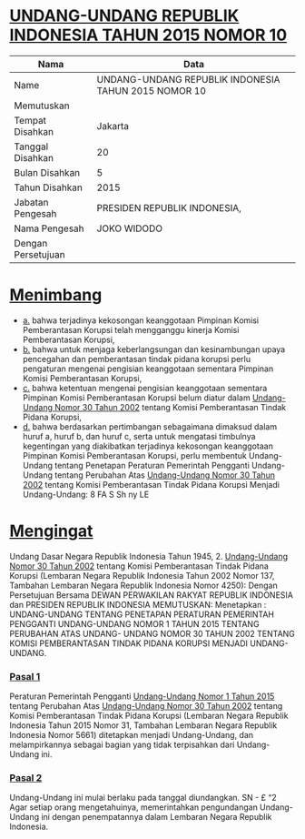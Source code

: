 # [UNDANG-UNDANG REPUBLIK INDONESIA TAHUN 2015 NOMOR 10](http://example.org/legal/document/uu/2015/10)

| Nama | Data |
| ------ | ----- |
|Name|UNDANG-UNDANG REPUBLIK INDONESIA TAHUN 2015 NOMOR 10|
|Memutuskan||
|Tempat Disahkan|Jakarta|
|Tanggal Disahkan|20|
|Bulan Disahkan|5|
|Tahun Disahkan|2015|
|Jabatan Pengesah|PRESIDEN REPUBLIK INDONESIA,|
|Nama Pengesah|JOKO WIDODO|
|Dengan Persetujuan||
# [Menimbang](http://example.org/legal/document/uu/2015/10/menimbang)

* [a.](http://example.org/legal/document/uu/2015/10/menimbang/point/a) bahwa terjadinya kekosongan keanggotaan Pimpinan Komisi Pemberantasan Korupsi telah mengganggu kinerja Komisi Pemberantasan Korupsi,
* [b.](http://example.org/legal/document/uu/2015/10/menimbang/point/b) bahwa untuk menjaga keberlangsungan dan kesinambungan upaya pencegahan dan pemberantasan tindak pidana korupsi perlu pengaturan mengenai pengisian keanggotaan sementara Pimpinan Komisi Pemberantasan Korupsi,
* [c.](http://example.org/legal/document/uu/2015/10/menimbang/point/c) bahwa ketentuan mengenai pengisian keanggotaan sementara Pimpinan Komisi Pemberantasan Korupsi belum diatur dalam [Undang-Undang Nomor 30 Tahun 2002](http://example.org/legal/document/uu/2002/30) tentang Komisi Pemberantasan Tindak Pidana Korupsi,
* [d.](http://example.org/legal/document/uu/2015/10/menimbang/point/d) bahwa berdasarkan pertimbangan sebagaimana dimaksud dalam huruf a, huruf b, dan huruf c, serta untuk mengatasi timbulnya kegentingan yang diakibatkan terjadinya kekosongan keanggotaan Pimpinan Komisi Pemberantasan Korupsi, perlu membentuk Undang-Undang tentang Penetapan Peraturan Pemerintah Pengganti Undang-Undang tentang Perubahan Atas [Undang-Undang Nomor 30 Tahun 2002](http://example.org/legal/document/uu/2002/30) tentang Komisi Pemberantasan Tindak Pidana Korupsi Menjadi Undang-Undang: 8 FA S Sh ny LE
# [Mengingat](http://example.org/legal/document/uu/2015/10/mengingat)
 Undang Dasar Negara Republik Indonesia Tahun 1945, 2. [Undang-Undang Nomor 30 Tahun 2002](http://example.org/legal/document/uu/2002/30) tentang Komisi Pemberantasan Tindak Pidana Korupsi (Lembaran Negara Republik Indonesia Tahun 2002 Nomor 137, Tambahan Lembaran Negara Republik Indonesia Nomor 4250): Dengan Persetujuan Bersama DEWAN PERWAKILAN RAKYAT REPUBLIK INDONESIA dan PRESIDEN REPUBLIK INDONESIA MEMUTUSKAN: Menetapkan : UNDANG-UNDANG TENTANG PENETAPAN PERATURAN PEMERINTAH PENGGANTI UNDANG-UNDANG NOMOR 1 TAHUN 2015 TENTANG PERUBAHAN ATAS UNDANG- UNDANG NOMOR 30 TAHUN 2002 TENTANG KOMISI PEMBERANTASAN TINDAK PIDANA KORUPSI MENJADI UNDANG-UNDANG.

### [Pasal 1](http://example.org/legal/document/uu/2015/10/pasal/0001)
Peraturan Pemerintah Pengganti [Undang-Undang Nomor 1 Tahun 2015](http://example.org/legal/document/uu/2015/1) tentang Perubahan Atas [Undang-Undang Nomor 30 Tahun 2002](http://example.org/legal/document/uu/2002/30) tentang Komisi Pemberantasan Tindak Pidana Korupsi (Lembaran Negara Republik Indonesia Tahun 2015 Nomor 31, Tambahan Lembaran Negara Republik Indonesia Nomor 5661) ditetapkan menjadi Undang-Undang, dan melampirkannya sebagai bagian yang tidak terpisahkan dari Undang-Undang ini.


### [Pasal 2](http://example.org/legal/document/uu/2015/10/pasal/0002)
Undang-Undang ini mulai berlaku pada tanggal diundangkan. SN - £ “2 Agar setiap orang mengetahuinya, memerintahkan pengundangan Undang-Undang ini dengan penempatannya dalam Lembaran Negara Republik Indonesia.
